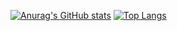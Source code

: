 [![Anurag's GitHub stats](https://github-readme-stats.vercel.app/api?username=moon-9999)](https://github.com/anuraghazra/github-readme-stats)
[![Top Langs](https://github-readme-stats.vercel.app/api/top-langs/?username=moon-9999&layout=compact)](https://github.com/anuraghazra/github-readme-stats)

